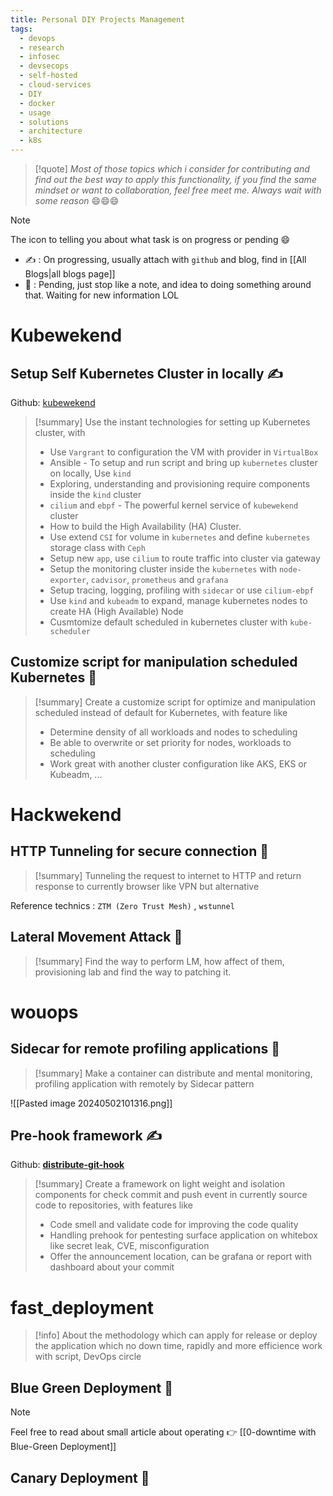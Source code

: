```yaml
---
title: Personal DIY Projects Management
tags:
  - devops
  - research
  - infosec
  - devsecops
  - self-hosted
  - cloud-services
  - DIY
  - docker
  - usage
  - solutions
  - architecture
  - k8s
---
```

>[!quote]
>*Most of those topics which i consider for contributing and find out the best way to apply this functionality, if you find the same mindset or want to collaboration, feel free meet me. Always wait with some reason* 😄😄😄

>[!note]
>The icon to telling you about what task is on progress or pending 😄
>
>- ✍ : On progressing, usually attach with `github` and blog, find in [[All Blogs|all blogs page]]
>- 🚧 : Pending, just stop like a note, and idea to doing something around that. Waiting for new information LOL
# Kubewekend
## Setup Self Kubernetes Cluster in locally ✍

Github: [kubewekend](https://github.com/Xeus-Territory/kubewekend)

>[!summary]
>Use the instant technologies for setting up Kubernetes cluster, with
>- Use `Vargrant` to configuration the VM with provider in `VirtualBox`
>- Ansible - To setup and run script and bring up `kubernetes` cluster on locally, Use `kind`
>- Exploring, understanding and provisioning require components inside the `kind` cluster
>- `cilium` and `ebpf` - The powerful kernel service of `kubewekend` cluster
>- How to build the High Availability (HA) Cluster. 
>- Use extend `CSI` for volume in `kubernetes` and define `kubernetes` storage class with `Ceph`
>- Setup new `app`, use `cilium` to route traffic into cluster via gateway
>- Setup the monitoring cluster inside the `kubernetes` with `node-exporter`, `cadvisor`, `prometheus` and `grafana`
>- Setup tracing, logging, profiling with `sidecar` or use `cilium-ebpf`
>- Use `kind` and `kubeadm` to expand, manage kubernetes nodes to create HA (High Available) Node
>- Cusmtomize default scheduled in kubernetes cluster with `kube-scheduler`

## Customize script for manipulation scheduled Kubernetes 🚧

>[!summary]
>Create a customize script for optimize and manipulation scheduled instead of default for Kubernetes, with feature like
>- Determine density of all workloads and nodes to scheduling
>- Be able to overwrite or set priority for nodes, workloads to scheduling
>- Work great with another cluster configuration like AKS, EKS or Kubeadm, ...

# Hackwekend

## HTTP Tunneling for secure connection 🚧

>[!summary]
>Tunneling the request to internet to HTTP and return response to currently browser like VPN but alternative

Reference technics : `ZTM (Zero Trust Mesh)` , `wstunnel`

## Lateral Movement Attack 🚧

>[!summary]
>Find the way to perform LM, how affect of them, provisioning lab and find the way to patching it.

# wouops
## Sidecar for remote profiling applications 🚧

>[!summary]
>Make a container can distribute and mental monitoring, profiling application with remotely by Sidecar pattern

![[Pasted image 20240502101316.png]]

## Pre-hook framework ✍

Github: **[distribute-git-hook](https://github.com/wouops/distribute-git-hook)**

>[!summary]
>Create a framework on light weight and isolation components for check commit and push event in currently source code to repositories, with features like
>- Code smell and validate code for improving the code quality
>- Handling prehook for pentesting surface application on whitebox like secret leak, CVE, misconfiguration
>- Offer the announcement location, can be grafana or report with dashboard about your commit

# fast_deployment

>[!info]
>About the methodology which can apply for release or deploy the application which no down time, rapidly and more efficience work with script, DevOps circle

## Blue Green Deployment 🚧

>[!note]
>Feel free to read about small article about operating 👉 [[0-downtime with Blue-Green Deployment]]
## Canary Deployment 🚧